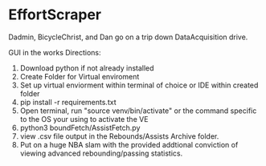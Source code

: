 # EffortScraper
Dadmin, BicycleChrist, and Dan go on a trip down DataAcquisition drive. 

GUI in the works
Directions:

1. Download python if not already installed
2. Create Folder for Virtual enviroment 
3. Set up virtual enviorment within terminal of choice or IDE within created folder
4. pip install -r requirements.txt
5. Open terminal, run "source venv/bin/activate" or the command specific to the OS your using to activate the VE
6. python3 boundFetch/AssistFetch.py
7. view .csv file output in the Rebounds/Assists Archive folder.
8. Put on a huge NBA slam with the provided addtional conviction of viewing advanced rebounding/passing statistics. 
